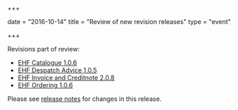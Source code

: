 +++

date = "2016-10-14"
title = "Review of new revision releases"
type = "event"

+++

Revisions part of review:

* [EHF Catalogue 1.0.6](/ehf/standard/ehf-catalogue-1.0.6/)
* [EHF Despatch Advice 1.0.5](/ehf/standard/ehf-despatch-advice-1.0.5/)
* [EHF Invoice and Creditnote 2.0.8](/ehf/standard/ehf-invoice-and-creditnote-2.0.8/)
* [EHF Ordering 1.0.6](/ehf/standard/ehf-ordering-1.0.6/)

Please see [release notes](https://test-vefa.difi.no/ehf/guide/release/2016-11-15/) for changes in this release.

